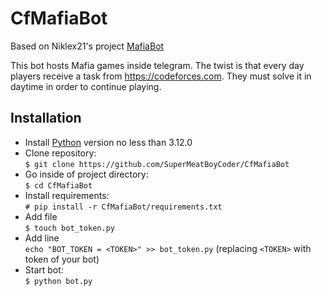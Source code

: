 # CfMafiaBot
Based on Niklex21's project [MafiaBot](https://github.com/Niklex21/MafiaBot/)

This bot hosts Mafia games inside telegram. The twist is that every day players receive a task from https://codeforces.com. They must solve it in daytime in order to continue playing.

## Installation

* Install [Python](https://www.python.org/downloads) version no less than 3.12.0
* Clone repository:  
```$ git clone https://github.com/SuperMeatBoyCoder/CfMafiaBot```
* Go inside of project directory:  
```$ cd CfMafiaBot```
* Install requirements:  
```# pip install -r CfMafiaBot/requirements.txt```
* Add file  
```$ touch bot_token.py```
* Add line  
```echo "BOT_TOKEN = <TOKEN>" >> bot_token.py``` (replacing ```<TOKEN>``` with token of your bot)
* Start bot:  
```$ python bot.py```

